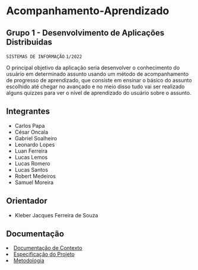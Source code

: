 # Acompanhamento-Aprendizado
## Grupo 1 - Desenvolvimento de Aplicações Distribuidas

`SISTEMAS DE INFORMAÇÃO`
`1/2022`

O principal objetivo da aplicação seria desenvolver o conhecimento do usuário em  determinado assunto usando um  método de acompanhamento de progresso de aprendizado, que consiste em ensinar  o básico  do assunto escolhido até chegar no avançado e no meio disso tudo vai ser realizado alguns quizzes para ver o nível de aprendizado do usuário sobre o assunto.

## Integrantes


* Carlos Papa
* César Oncala
* Gabriel Soalheiro
* Leonardo Lopes
* Luan Ferreira
* Lucas Lemos
* Lucas Romero
* Lucas Santos
* Robert Medeiros 
* Samuel Moreira

## Orientador

* Kleber Jacques Ferreira de Souza

## Documentação
<li><a href="Documentação/01 - Documentação de contexto.md">Documentação de Contexto</a></li>
<li><a href="Documentação/02 - Especificação.md">Especificação do Projeto</a></li>
<li><a href="Documentação/03 - Metodologia.md">Metodologia</a></li>

